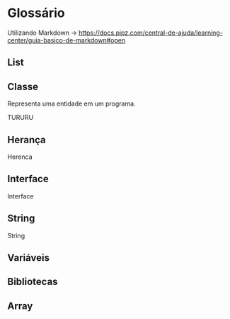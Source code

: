 # Glossário
Utilizando Markdown -> https://docs.pipz.com/central-de-ajuda/learning-center/guia-basico-de-markdown#open

## List
## Classe
Representa uma entidade em um programa.

TURURU

## Herança
Herenca
## Interface
Interface
## String
String
## Variáveis
## Bibliotecas
## Array
